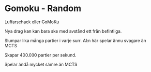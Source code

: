 # Gomoku - Random

Luffarschack eller GoMoKu

Nya drag kan kan bara ske med avstånd ett från befintliga.

Slumpar lika många partier i varje surr.
AI:n här spelar ännu svagare än MCTS

Skapar 400.000 partier per sekund.

Spelar ändå mycket sämre än MCTS
